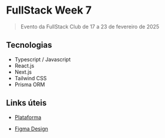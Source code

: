 # FullStack Week 7

> Evento da FullStack Club de 17 a 23 de fevereiro de 2025

## Tecnologias

- Typescript / Javascript
- React.js
- Next.js
- Tailwind CSS
- Prisma ORM

## Links úteis

- [Plataforma](https://app.scaled.club/event/full-stack-week)

- [Figma Design](<https://www.figma.com/design/FIfajqda9slDT7JicbpzyE/FSW-Donald%E2%80%99s---Live-(Copy)?node-id=0-1&p=f&t=Dx2r0dHWASARiFup-0>)
